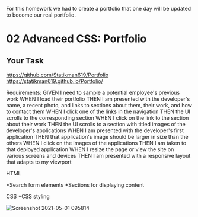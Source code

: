 For this homework we had to create a portfolio that one day will be updated to become our real portfolio.
# 02 Advanced CSS: Portfolio

## Your Task

https://github.com/Statikman619/Portfolio
https://statikman619.github.io/Portfolio/


Requirements:
GIVEN I need to sample a potential employee's previous work
WHEN I load their portfolio
THEN I am presented with the developer's name, a recent photo, and links to sections about them, their work, and how to contact them
WHEN I click one of the links in the navigation
THEN the UI scrolls to the corresponding section
WHEN I click on the link to the section about their work
THEN the UI scrolls to a section with titled images of the developer's applications
WHEN I am presented with the developer's first application
THEN that application's image should be larger in size than the others
WHEN I click on the images of the applications
THEN I am taken to that deployed application
WHEN I resize the page or view the site on various screens and devices
THEN I am presented with a responsive layout that adapts to my viewport

HTML

*Search form elements
*Sections for displaying content

CSS
*CSS styling



![Screenshot 2021-05-01 095814](https://user-images.githubusercontent.com/73040685/116789755-4de1e200-aa65-11eb-91ce-797901b0e8fa.png)
